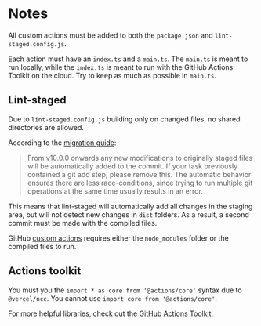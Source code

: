 # Notes

All custom actions must be added to both the `package.json` and `lint-staged.config.js`.

Each action must have an `index.ts` and a `main.ts`. The `main.ts` is meant to run locally, while the `index.ts` is meant to run with the GitHub Actions Toolkit on the cloud. Try to keep as much as possible in `main.ts`.

## Lint-staged

Due to `lint-staged.config.js` building only on changed files, no shared directories are allowed.

According to the [migration guide](https://github.com/okonet/lint-staged#v10):

> From v10.0.0 onwards any new modifications to originally staged files will be automatically added to the commit. If your task previously contained a git add step, please remove this. The automatic behavior ensures there are less race-conditions, since trying to run multiple git operations at the same time usually results in an error.

This means that lint-staged will automatically add all changes in the staging area, but will not detect new changes in `dist` folders. As a result, a second commit must be made with the compiled files.

GitHub [custom actions](https://docs.github.com/en/free-pro-team@latest/actions/creating-actions/creating-a-javascript-action#commit-tag-and-push-your-action-to-github) requires either the `node_modules` folder or the compiled files to run.

## Actions toolkit

You must you the `import * as core from '@actions/core'` syntax due to `@vercel/ncc`. You cannot use `import core from '@actions/core'`.

For more helpful libraries, check out the [GitHub Actions Toolkit](https://github.com/actions/toolkit).
